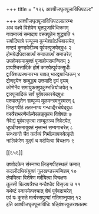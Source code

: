 +++
title = "१२६ आश्वीजघृतपूजाविधिपटलः"

+++
आश्वीजघृतपूजाविधिपटलप्रारम्भः  
अथ वक्ष्ये विशेषेण घृतपूजाविधिक्रमम्  
गव्यमाज्यं समादाय वस्त्रपूतेन शुद्ध्यति १  
सर्वादिपात्रे सम्पूज्य कुम्भेशाग्रेऽधिवासयेत्  
मण्टपं कुण्डवेदीञ्च पूर्ववत्पूजयेद्बुधः २  
होमयेदधिवासार्त्थं सम्पातार्त्थं समाचरेत्  
उपहोमसमायुक्तं पूजाहोमसमन्वितम् ३  
प्रायश्चित्तादिकं होमं कारयेत्पूर्ववत्सुधीः  
द्वात्रिंशत्प्रस्थमारभ्य यावत् भारद्वयान्तिकम् ४  
द्रोणद्वयेन सम्बुद्ध्य उत्तमादि द्वयं द्वयम्  
कोणेनैव समायुक्तमुपकुम्भन्नियोजयेत् ५  
द्वारपूजादिकं सर्वं पूर्ववत्कारयेद्बुधः  
पश्चात्घृतेन सम्पूज्य मूलमन्त्रमनुस्मरन् ६  
लिङ्गपीठं ततस्नाप्य गन्धाद्यैरर्चयेद्बुधः  
वस्त्रैराभरणैर्माल्यैरलङ्कृत्य विशेषतः ७  
नैवेद्यं पूर्ववत्कृत्वा ताम्बूलञ्च निवेदयेत्  
धूपदीपसमायुक्तं नृत्तान्तं सम्यगाचरेत् ८  
सन्ध्यान्ते चैव कर्तव्यं निर्माल्यापनयेत्कृते  
नालिकेरेण मुद्गं च मर्दयित्वा विचक्षणः ९  

[[६५६]]  

उष्णोदकेन संस्नाप्य लिङ्गपीठस्थलं क्रमात्  
कदलीदधिसंयुक्तं गुलखण्डसमन्वितम् १०  
लेपयित्वा विशेषेण मर्दयित्वा विचक्षणः  
तुलसी बिल्वपत्रैश्च गन्धैश्चैव विसृज्य च ११  
यथेष्टं स्नापयेत्पश्चात् शेषं पूर्ववदाचरेत्  
एवं यः कुरुते मर्त्यस्सपुण्यां गतिमाप्नुयात् १२  
इति आश्वीजघृतपूजाविधिः षड्विंशत्युत्तरशततमः  
